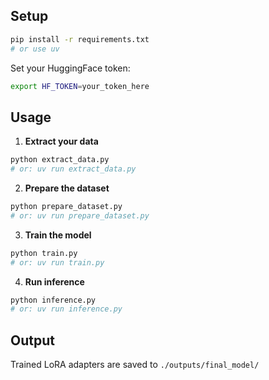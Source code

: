 ## Setup

```bash
pip install -r requirements.txt
# or use uv
```

Set your HuggingFace token:
```bash
export HF_TOKEN=your_token_here
```

## Usage

1. **Extract your data**
```bash
python extract_data.py
# or: uv run extract_data.py
```

2. **Prepare the dataset**
```bash
python prepare_dataset.py
# or: uv run prepare_dataset.py
```

3. **Train the model**
```bash
python train.py
# or: uv run train.py
```

4. **Run inference**
```bash
python inference.py
# or: uv run inference.py
```

## Output

Trained LoRA adapters are saved to `./outputs/final_model/`
